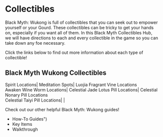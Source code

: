# Collectibles

Black Myth: Wukong is full of collectibles that you can seek out to empower yourself or your Gourd. These collectibles can be tricky to get your hands on, especially if you want all of them. In this Black Myth Collectibles Hub, we will have directions to each and every collectible in the game so you can take down any foe necessary. 

Click the links below to find out more information about each type of collectible! 

Black Myth Wukong Collectibles   
---  
Spirit Locations| Meditation Spots| Luojia Fragrant Vine Locations  
Awaken Wine Worm Locations| Celestial Jade Lotus Pill Locations| Celestial Nonary Pill Locations  
Celestial Taiyi Pill Locations| |   
  
Check out our other helpful Black Myth: Wukong guides! 

  * How-To Guides")
  * Key Items
  * Walkthrough